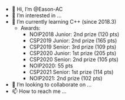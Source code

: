 - 👋 Hi, I’m @Eason-AC
- 👀 I’m interested in ...
- 🌱 I’m currently learning C++ (since 2018.3)
    - Awards:
        - NOIP2018 Junior: 2nd prize (120 pts)
        - CSP2019 Junior: 2nd prize (165 pts)
        - CSP2019 Senior: 3rd prize (109 pts)
        - CSP2020 Junior: 1st prize (205 pts)
        - CSP2020 Senior: 2nd prize (105 pts)
        - NOIP2020: 55 pts
        - CSP2021 Senior: 1st prize (114 pts)
        - NOIP2021: 2nd prize (102 pts)
- 💞️ I’m looking to collaborate on ...
- 📫 How to reach me ...
